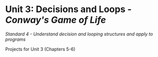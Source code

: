 Unit 3: Decisions and Loops - *Conway's Game of Life*
============

*Standard 4 - Understand decision and looping structures and apply to programs*

Projects for Unit 3 (Chapters 5-6)
